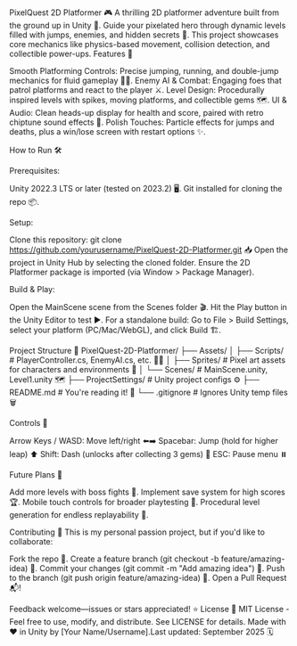 PixelQuest 2D Platformer 🎮
A thrilling 2D platformer adventure built from the ground up in Unity 🚀. Guide your pixelated hero through dynamic levels filled with jumps, enemies, and hidden secrets 💎. This project showcases core mechanics like physics-based movement, collision detection, and collectible power-ups.
Features 🌟

Smooth Platforming Controls: Precise jumping, running, and double-jump mechanics for fluid gameplay 🏃‍♂️.
Enemy AI & Combat: Engaging foes that patrol platforms and react to the player ⚔️.
Level Design: Procedurally inspired levels with spikes, moving platforms, and collectible gems 🗺️.
UI & Audio: Clean heads-up display for health and score, paired with retro chiptune sound effects 🎵.
Polish Touches: Particle effects for jumps and deaths, plus a win/lose screen with restart options ✨.

How to Run 🛠️

Prerequisites:

Unity 2022.3 LTS or later (tested on 2023.2) 🖥️.
Git installed for cloning the repo 📦.


Setup:

Clone this repository: git clone https://github.com/yourusername/PixelQuest-2D-Platformer.git 📥
Open the project in Unity Hub by selecting the cloned folder.
Ensure the 2D Platformer package is imported (via Window > Package Manager).


Build & Play:

Open the MainScene scene from the Scenes folder 🎬.
Hit the Play button in the Unity Editor to test ▶️.
For a standalone build: Go to File > Build Settings, select your platform (PC/Mac/WebGL), and click Build 🏗️.



Project Structure 📂
PixelQuest-2D-Platformer/
├── Assets/
│   ├── Scripts/         # PlayerController.cs, EnemyAI.cs, etc. 🧑‍💻
│   ├── Sprites/         # Pixel art assets for characters and environments 🎨
│   └── Scenes/          # MainScene.unity, Level1.unity 🗺️
├── ProjectSettings/     # Unity project configs ⚙️
├── README.md            # You're reading it! 📜
└── .gitignore           # Ignores Unity temp files 🗑️

Controls 🎲

Arrow Keys / WASD: Move left/right ⬅️➡️
Spacebar: Jump (hold for higher leap) ⬆️
Shift: Dash (unlocks after collecting 3 gems) 💨
ESC: Pause menu ⏸️

Future Plans 🔮

Add more levels with boss fights 🦁.
Implement save system for high scores 🏆.
Mobile touch controls for broader playtesting 📱.
Procedural level generation for endless replayability 🔄.

Contributing 🤝
This is my personal passion project, but if you'd like to collaborate:

Fork the repo 🍴.
Create a feature branch (git checkout -b feature/amazing-idea) 🌱.
Commit your changes (git commit -m "Add amazing idea") 💾.
Push to the branch (git push origin feature/amazing-idea) 🚀.
Open a Pull Request 📬!

Feedback welcome—issues or stars appreciated! ⭐
License 📝
MIT License - Feel free to use, modify, and distribute. See LICENSE for details.
Made with ❤️ in Unity by [Your Name/Username].Last updated: September 2025 🗓️
